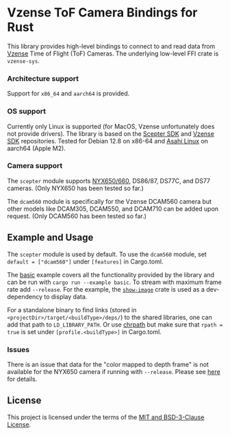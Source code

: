 # Vzense ToF Camera Bindings for Rust

This library provides high-level bindings to connect to and read data from [Vzense](https://www.vzense.com) Time of Flight (ToF) Cameras. The underlying low-level FFI crate is `vzense-sys`.

### Architecture support

Support for `x86_64` and `aarch64` is provided.

### OS support

Currently only Linux is supported (for MacOS, Vzense unfortunately does not provide drivers). The library is based on the [Scepter SDK](https://github.com/ScepterSW/ScepterSDK) and [Vzense SDK](https://github.com/Vzense/Vzense_SDK_Linux) repositories. Tested for Debian 12.8 on x86-64 and [Asahi Linux](https://asahilinux.org/) on aarch64 (Apple M2).

### Camera support

The `scepter` module supports [NYX650/660](https://industry.goermicro.com/product/nyx-series), DS86/87, DS77C, and DS77 cameras. (Only NYX650 has been tested so far.)

The `dcam560` module is specifically for the Vzense DCAM560 camera but other models like DCAM305, DCAM550, and DCAM710 can be added upon request. (Only DCAM560 has been tested so far.)

## Example and Usage

The `scepter` module is used by default. To use the `dcam560` module, set `default = ["dcam560"]` under `[features]` in Cargo.toml.

The [basic](examples/basic.rs) example covers all the functionality provided by the library and can be run with `cargo run --example basic`. To stream with maximum frame rate add `--release`. For the example, the [`show-image`](https://docs.rs/show-image/latest/show_image) crate is used as a dev-dependency to display data.

For a standalone binary to find links (stored in `<projectDir>/target/<buildType>/deps/`) to the shared libraries, one can add that path to `LD_LIBRARY_PATH`. Or use [chrpath](https://linux.die.net/man/1/chrpath) but make sure that `rpath = true` is set under `[profile.<buildType>]` in Cargo.toml.

### Issues

There is an issue that data for the "color mapped to depth frame" is not available for the NYX650 camera if running with `--release`. Please see [here](https://users.rust-lang.org/t/raw-pointer-contains-no-data-when-running-in-release/122814/16) for details.

## License

This project is licensed under the terms of the [MIT and BSD-3-Clause License](LICENSE.txt).
